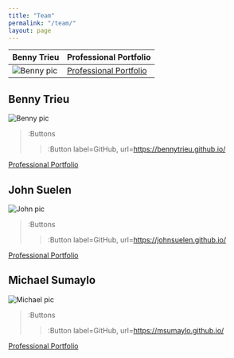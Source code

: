 ```yaml
---
title: "Team"
permalink: "/team/"
layout: page
---
```


| Benny Trieu  | Professional Portfolio |
| ------------- | ------------- |
| ![Benny pic](https://avatars.githubusercontent.com/u/76574420?v=4)  | [Professional Portfolio](https://bennytrieu.github.io/)  |

<h2 style="text-align: left;">Benny Trieu</h2>

![Benny pic](https://avatars.githubusercontent.com/u/76574420?v=4) 
> :Buttons
> > :Button label=GitHub, url=https://bennytrieu.github.io/

[Professional Portfolio](https://bennytrieu.github.io/)

<h2 style="text-align: left;">John Suelen</h2>

![John pic](https://cdn.discordapp.com/attachments/1088056272689049720/1088064639104987186/image.png)
> :Buttons
> > :Button label=GitHub, url=https://johnsuelen.github.io/

[Professional Portfolio](https://johnsuelen.github.io/)

<h2 style="text-align: left;">Michael Sumaylo</h2>

![Michael pic](https://avatars.githubusercontent.com/u/97885062?v=4)
> :Buttons
> > :Button label=GitHub, url=https://msumaylo.github.io/

[Professional Portfolio](https://msumaylo.github.io/)
